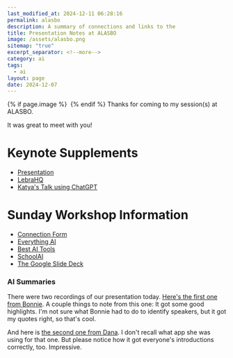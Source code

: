 ```yaml
---
last_modified_at: 2024-12-11 06:28:16
permalink: alasbo
description: A summary of connections and links to the
title: Presentation Notes at ALASBO
image: /assets/alasbo.png
sitemap: "true"
excerpt_separator: <!--more-->
category: ai
tags:
  - ai
layout: page
date: 2024-12-07
---
```



{% if page.image %} <img src="{{ page.image }}" alt=""> {% endif %}
Thanks for coming to my session(s) at ALASBO. 

It was great to meet with you!

# Keynote Supplements
- [Presentation](https://www.dropbox.com/scl/fi/u65nyag66sjmlhke291xl/ALASBO-AI-Keynote.pdf?rlkey=5nk1wpdokk5yyv7gj067xqqqw&dl=0)
- [LebraHQ](https://lebrahq.com)
- [Katya's Talk using ChatGPT](https://chatgpt.com/share/60a9e11a-768c-4be5-9a01-7da5118d072f)

# Sunday Workshop Information

- [Connection Form](https://forms.gle/SCMqLuKk8CrkPJHy6)
- [Everything AI](https://jethro.site/ai)
- [Best AI Tools](https://jethro.site/best-ai-tools)
- [SchoolAI](https://app.schoolai.com/sign-up-invite?invitedBy=user_2TfkAQGPA5YbCR7KXBhRQ4S1Uyx)
- [The Google Slide Deck](https://docs.google.com/presentation/d/1Z5F4k7PUjbqzjA08KdKv4_KxMQV-MIgCXfCM-fWmYgc/edit?usp=sharing)

### AI Summaries
There were two recordings of our presentation today. [Here's the first one from Bonnie](https://www.dropbox.com/scl/fi/aoakgncda958ddkcj2dx4/12-08_Lecture_AI_in_Education_-_Integration_and_Problem_Solving.pdf?rlkey=cmwbbfi006e0q9uumhjxtnu7i&dl=0). A couple things to note from this one: It got some good highlights. I'm not sure what Bonnie had to do to identify speakers, but it got my quotes right, so that's cool. 

And here is [the second one from Dana](https://www.dropbox.com/scl/fi/gt4pl6qt2z8z1r1oirs25/12-08-AI-Lecture-Notes-from-Dana.pdf?rlkey=qbn2r68315xv55e7hhbemjvr9&st=w0yly0uc&dl=0). I don't recall what app she was using for that one. But please notice how it got everyone's introductions correctly, too. Impressive. 
